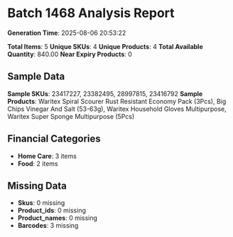 # Batch 1468 Analysis Report

**Generation Time**: 2025-08-06 20:53:22

**Total Items**: 5
**Unique SKUs**: 4
**Unique Products**: 4
**Total Available Quantity**: 840.00
**Near Expiry Products**: 0

## Sample Data
**Sample SKUs**: 23417227, 23382495, 28997815, 23416792
**Sample Products**: Waritex Spiral Scourer Rust Resistant Economy Pack (3Pcs), Big Chips Vinegar And Salt (53-63g), Waritex Household Gloves Multipurpose, Waritex Super Sponge Multipurpose (5Pcs)

## Financial Categories
- **Home Care**: 3 items
- **Food**: 2 items

## Missing Data
- **Skus**: 0 missing
- **Product_ids**: 0 missing
- **Product_names**: 0 missing
- **Barcodes**: 3 missing
